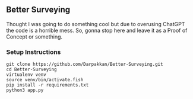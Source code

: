 ## Better Surveying

Thought I was going to do something cool but due to overusing ChatGPT the code is a horrible mess. So, gonna stop here and leave it as a Proof of Concept or something.

### Setup Instructions

```
git clone https://github.com/Darpakkan/Better-Surveying.git
cd Better-Surveying
virtualenv venv
source venv/bin/activate.fish
pip install -r requirements.txt
python3 app.py
```